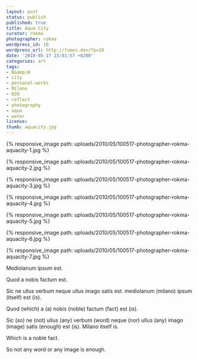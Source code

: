 ```yaml
---
layout: post
status: publish
published: true
title: Aqua City
curator: rokma
photographer: rokma
wordpress_id: 10
wordpress_url: http://fumes.dev/?p=10
date: '2010-05-17 23:01:57 +0200'
categories: art
tags:
- B&amp;W
- city
- personal-works
- Milano
- H2O
- reflect
- photography
- aqua
- water
license:
thumb: aquacity.jpg
---
```


{% responsive_image path: uploads/2010/05/100517-photographer-rokma-aquacity-1.jpg %}

{% responsive_image path: uploads/2010/05/100517-photographer-rokma-aquacity-2.jpg %}

{% responsive_image path: uploads/2010/05/100517-photographer-rokma-aquacity-3.jpg %}

{% responsive_image path: uploads/2010/05/100517-photographer-rokma-aquacity-4.jpg %}

{% responsive_image path: uploads/2010/05/100517-photographer-rokma-aquacity-5.jpg %}

{% responsive_image path: uploads/2010/05/100517-photographer-rokma-aquacity-6.jpg %}

{% responsive_image path: uploads/2010/05/100517-photographer-rokma-aquacity-7.jpg %}


Mediolanum ipsum est.

Quod a nobis factum est.

Sic ne ullus verbum neque ullus imago satis est. 
mediolanum (milano) ipsum (itself) est (is).

Quod (which) a (a) nobis (noble) factum (fact) est (is).

Sic (so) ne (not) ullus (any) verbum (word) neque (nor) ullus (any) imago (image)  satis (enough) est (is). 
Milano itself is.

Which is a noble fact.

So not any word or any image is enough.


